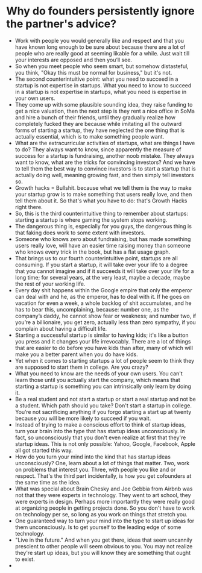 # Why do founders persistently ignore the partner's advice? 
-  Work with people you would generally like and respect and that you have known long enough to be sure about because there are a lot of people who are really good at seeming likable for a while. Just wait till your interests are opposed and then you’ll see.
-   So when you meet people who seem smart, but somehow distasteful, you think, "Okay this must be normal for business," but it's not.
-   The second counterintuitive point: what you need to succeed in a startup is not expertise in startups. What you need to know to succeed in a startup is not expertise in startups, what you need is expertise in your own users.
-   They come up with some plausible sounding idea, they raise funding to get a nice valuation, then the next step is they rent a nice office in SoMa and hire a bunch of their friends, until they gradually realize how completely fucked they are because while imitating all the outward forms of starting a startup, they have neglected the one thing that is actually essential, which is to make something people want.
-   What are the extracurricular activities of startups, what are things I have to do? They always want to know, since apparently the measure of success for a startup is fundraising, another noob mistake. They always want to know, what are the tricks for convincing investors? And we have to tell them the best way to convince investors is to start a startup that is actually doing well, meaning growing fast, and then simply tell investors so.
-   Growth hacks = Bullshit. because what we tell them is the way to make your startup grow is to make something that users really love, and then tell them about it. So that's what you have to do: that's Growth Hacks right there.
-   So, this is the third counterintuitive thing to remember about startups: starting a startup is where gaming the system stops working.
-   The dangerous thing is, especially for you guys, the dangerous thing is that faking does work to some extent with investors.
-   Someone who knows zero about fundraising, but has made something users really love, will have an easier time raising money than someone who knows every trick in the book, but has a flat usage graph.
-   That brings us to our fourth counterintuitive point, startups are all consuming. If you start a startup, it will take over your life to a degree that you cannot imagine and if it succeeds it will take over your life for a long time; for several years, at the very least, maybe a decade, maybe the rest of your working life.
-   Every day shit happens within the Google empire that only the emperor can deal with and he, as the emperor, has to deal with it. If he goes on vacation for even a week, a whole backlog of shit accumulates, and he has to bear this, uncomplaining, because: number one, as the company’s daddy, he cannot show fear or weakness; and number two, if you’re a billionaire, you get zero, actually less than zero sympathy, if you complain about having a difficult life.
-   Starting a successful startup is similar to having kids; it's like a button you press and it changes your life irrevocably. There are a lot of things that are easier to do before you have kids than after, many of which will make you a better parent when you do have kids.
-   Yet when it comes to starting startups a lot of people seem to think they are supposed to start them in college. Are you crazy?
-   What you need to know are the needs of your own users. You can't learn those until you actually start the company, which means that starting a startup is something you can intrinsically only learn by doing it.
-   Be a real student and not start a startup or start a real startup and not be a student. Which path should you take? Don't start a startup in college.  You’re not sacrificing anything if you forgo starting a start up at twenty because you will be more likely to succeed if you wait.
-   Instead of trying to make a conscious effort to think of startup ideas, turn your brain into the type that has startup ideas unconsciously. In fact, so unconsciously that you don't even realize at first that they're startup ideas. This is not only possible: Yahoo, Google, Facebook, Apple all got started this way.
-   How do you turn your mind into the kind that has startup ideas unconsciously? One, learn about a lot of things that matter. Two, work on problems that interest you. Three, with people you like and or respect. That's the third part incidentally, is how you get cofounders at the same time as the idea.
-   What was special about Brain Chesky and Joe Gebbia from Airbnb was not that they were experts in technology. They went to art school, they were experts in design. Perhaps more importantly they were really good at organizing people in getting projects done. So you don't have to work on technology per se, so long as you work on things that stretch you.
-   One guaranteed way to turn your mind into the type to start up ideas for them unconsciously. Is to get yourself to the leading edge of some technology.
-   "Live in the future." And when you get there, ideas that seem uncannily prescient to other people will seem obvious to you. You may not realize they're start up ideas, but you will know they are something that ought to exist.
-    
